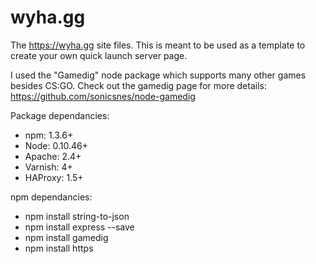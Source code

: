 # wyha.gg
The https://wyha.gg site files. This is meant to be used as a template to create your own quick launch server page. 

I used the "Gamedig" node package which supports many other games besides CS:GO. Check out the gamedig page for more details: https://github.com/sonicsnes/node-gamedig

Package dependancies:
 * npm: 1.3.6+
 * Node: 0.10.46+
 * Apache: 2.4+
 * Varnish: 4+
 * HAProxy: 1.5+

npm dependancies:
 * npm install string-to-json
 * npm install express --save
 * npm install gamedig
 * npm install https
